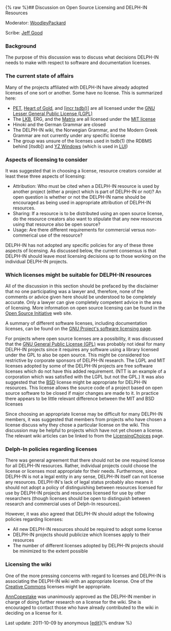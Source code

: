 {% raw %}## Discussion on Open Source Licensing and DELPH-IN Resources

Moderator: [WoodleyPackard](/WoodleyPackard)

Scribe: [Jeff Good](https://delph-in.github.io/docs/garage/JeffGood)

### Background

The purpose of this discussion was to discuss what decisions DELPH-IN
needs to make with respect to software and documentation licenses.

### The current state of affairs

Many of the projects affiliated with DELPH-IN have already adopted
licenses of one sort or another. Some have no license. This is
summarized here:

- [PET](https://delph-in.github.io/docs/garage/PetTop), [Heart of Gold](https://delph-in.github.io/docs/garage/HeartofgoldTop), and [\[incr
tsdb()](https://delph-in.github.io/docs/tools/ItsdbTop)\] are all licensed under the [GNU Lesser General
Public License (LGPL)](http://www.gnu.org/copyleft/lesser.html)
- The [LKB](https://delph-in.github.io/docs/tools/LkbTop), ERG, and the [Matrix](https://delph-in.github.io/docs/matrix/MatrixTop) are all licensed
under the [MIT
license](http://www.opensource.org/licenses/mit-license.php)
- Hinoki and the German Grammar are closed
- The DELPH-IN wiki, the Norwegian Grammar, and the Modern Greek
Grammar are not currently under any specific license
- The group was unsure of the licenses used in tsdb(1) (the RDBMS
behind \[itsdb\]) and [YZ
Windows](http://yz-windows.sourceforge.net/) (which is used in
[LUI](https://delph-in.github.io/docs/tools/LkbLui))

### Aspects of licensing to consider

It was suggested that in choosing a license, resource creators consider
at least these three aspects of licensing:

- Attribution: Who must be cited when a DELPH-IN resource is used by
another project (either a project which is part of DELPH-IN or not)?
An open question is whether or not the DELPH-IN name should be
encouraged as being used in appropriate attribution of DELPH-IN
resources.
- Sharing: If a resource is to be distributed using an open source
license, do the resource creators also want to stipulate that any
new resources using that resource also be open source?
- Usage: Are there different requirements for commercial versus
non-commerical use of the resource?

DELPH-IN has not adopted any specific policies for any of these three
aspects of licensing. As discussed below, the current consensus is that
DELPH-IN should leave most licensing decisions up to those working on
the individual DELPH-IN projects.

### Which licenses might be suitable for DELPH-IN resources

All of the discussion in this section should be prefaced by the
disclaimer that no one participating was a lawyer and, therefore, none
of the comments or advice given here should be understood to be
completely accurate. Only a lawyer can give completely competent advice
in the area of licensing. More information on open source licensing can
be found in the [Open Source Initiative](http://www.opensource.org/) web
site.

A summary of different software licenses, including documentation
licenses, can be found on the [GNU Project's software licensing
page](http://www.gnu.org/philosophy/license-list.html).

For projects where open source licenses are a possibility, it was
discussed that the [GNU General Public License
(GPL)](http://www.gnu.org/copyleft/gpl.html) was probably not ideal for
many DELPH-IN projects since it requires any software using a library
licensed under the GPL to also be open source. This might be considered
too restrictive by corporate sponsors of DELPH-IN research. The LGPL and
MIT licenses adopted by some of the DELPH-IN projects are free software
licenses which do not have this added requirement. (NTT is an example of
a corporation which was satisfied with the LGPL but not the GPL.) It was
also suggested that the
[BSD](http://www.opensource.org/licenses/bsd-license.php) license might
be appropriate for DELPH-IN resources. This license allows the source
code of a project based on open source software to be closed if major
changes are made to it. In practice there appears to be little relevant
difference between the MIT and BSD licenses

Since choosing an appropriate license may be difficult for many DELPH-IN
members, it was suggested that members from projects who have chosen a
license discuss why they chose a particular license on the wiki. This
discussion may be helpful to projects which have not yet chosen a
license. The relevant wiki articles can be linked to from the
[LicensingChoices](https://delph-in.github.io/docs/garage/LicensingChoices) page.

### Delph-In policies regarding licenses

There was general agreement that there should not be one required
license for all DELPH-IN resources. Rather, individual projects could
choose the license or licenses most appropriate for their needs.
Furthermore, since DELPH-IN is not a legal entity in any sense, DELPH-IN
itself can not license any resources. DELPH-IN's lack of legal status
probably also means it should not adopt a policy of distinguishing
between resources licensed for use by DELPH-IN projects and resources
licensed for use by other researchers (though licenses should be open to
distinguish between research and commercial uses of Delph-In resources).

However, it was also agreed that DELPH-IN should adopt the following
policies regarding licenses:

- All new DELPH-IN resources should be required to adopt some license
- DELPH-IN projects should publicize which licenses apply to their
resources
- The number of different licenses adopted by DELPH-IN projects should
be minimized to the extent possible

### Licensing the wiki

One of the more pressing concerns with regard to licenses and DELPH-IN
is associating the DELPH-IN wiki with an appropriate license. One of the
[Creative Commons](http://creativecommons.org/) licenses might be
appropriate.

[AnnCopestake](https://delph-in.github.io/docs/garage/AnnCopestake) was unanimously approved as the DELPH-IN
member in charge of doing further research on a license for the wiki.
She is encouraged to contact those who have already contributed to the
wiki in deciding on a license for it.

Last update: 2011-10-09 by anonymous [[edit](https://github.com/delph-in/docs/wiki/LisbonLicensingDiscussion/_edit)]{% endraw %}